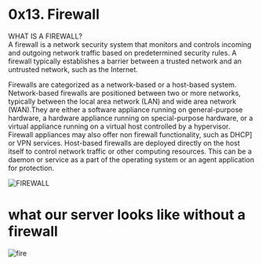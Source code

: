 # 0x13. Firewall  

WHAT IS A FIREWALL?  
A firewall is a network security system that monitors and controls incoming and outgoing network traffic based on predetermined security rules. A firewall typically establishes a barrier between a trusted network and an untrusted network, such as the Internet.  

Firewalls are categorized as a network-based or a host-based system. Network-based firewalls are positioned between two or more networks, typically between the local area network (LAN) and wide area network (WAN).They are either a software appliance running on general-purpose hardware, a hardware appliance running on special-purpose hardware, or a virtual appliance running on a virtual host controlled by a hypervisor. Firewall appliances may also offer non firewall functionality, such as DHCP] or VPN services. Host-based firewalls are deployed directly on the host itself to control network traffic or other computing resources. This can be a daemon or service as a part of the operating system or an agent application for protection.  

![FIREWALL](https://camo.githubusercontent.com/2754d8d876267f291620ed83dbd47c4026c741932270bbe68ce46918d963c075/68747470733a2f2f73332e616d617a6f6e6177732e636f6d2f696e7472616e65742d70726f6a656374732d66696c65732f686f6c626572746f6e7363686f6f6c2d73797361646d696e5f6465766f70732f3135352f686f6c626572746f6e7363686f6f6c2d6669726577616c6c2e676966)  
# what our server looks like without a firewall

![fire](https://twitter.com/i/status/1639341938313682973)
